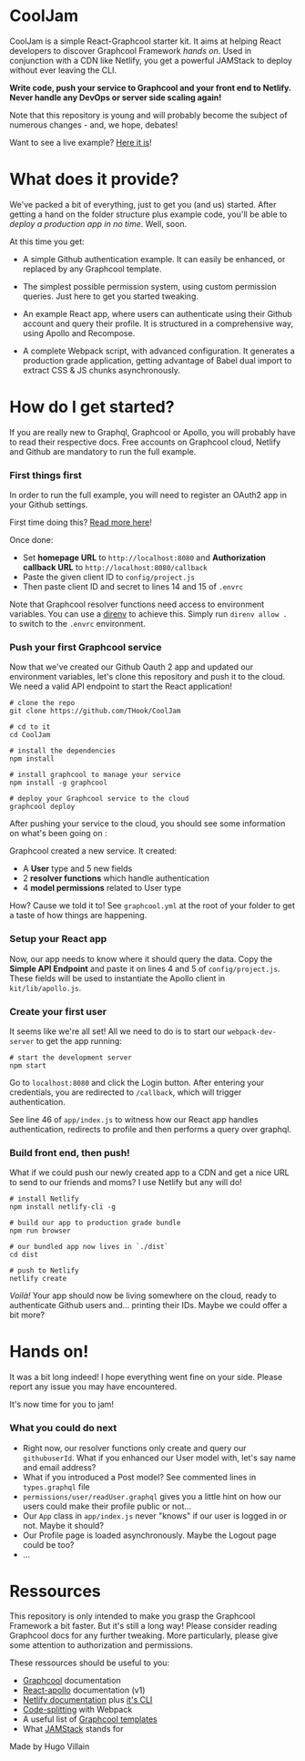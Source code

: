 # CoolJam

CoolJam is a simple React-Graphcool starter kit. It aims at helping React developers to discover Graphcool Framework *hands on*. Used in conjunction with a CDN like Netlify, you get a powerful JAMStack to deploy without ever leaving the CLI.

**Write code, push your service to Graphcool and your front end to Netlify. Never handle any DevOps or server side scaling again!**

Note that this repository is young and will probably become the subject of numerous changes - and, we hope, debates!

Want to see a live example? [Here it is](https://cooljam.netlify.com/)!

# What does it provide?

We've packed a bit of everything, just to get you (and us) started. After getting a hand on the folder structure plus example code, you'll be able to *deploy a production app in no time*. Well, soon.

At this time you get:

* A simple Github authentication example. It can easily be enhanced, or replaced by any Graphcool template.

* The simplest possible permission system, using custom permission queries. Just here to get you started tweaking.

* An example React app, where users can authenticate using their Github account and query their profile. It is structured in a comprehensive way, using Apollo and Recompose.

* A complete Webpack script, with advanced configuration. It generates a production grade application, getting advantage of Babel dual import to extract CSS & JS chunks asynchronously.

# How do I get started?

If you are really new to Graphql, Graphcool or Apollo, you will probably have to read their respective docs. Free accounts on Graphcool cloud, Netlify and Github are mandatory to run the full example.

### First things first

In order to run the full example, you will need to register an OAuth2 app in your Github settings.

First time doing this? [Read more here](https://developer.github.com/apps/building-oauth-apps/creating-an-oauth-app/)!

Once done:

* Set **homepage URL** to `http://localhost:8080` and **Authorization callback URL** to `http://localhost:8080/callback`
* Paste the given client ID to `config/project.js`
* Then paste client ID and secret to lines 14 and 15 of `.envrc`

Note that Graphcool resolver functions need access to environment variables. You can use a [direnv](https://direnv.net/) to achieve this. Simply run `direnv allow .` to switch to the `.envrc` environment.

### Push your first Graphcool service

Now that we've created our Github Oauth 2 app and updated our environment variables, let's clone this repository and push it to the cloud. We need a valid API endpoint to start the React application!

    # clone the repo
    git clone https://github.com/THook/CoolJam

    # cd to it
    cd CoolJam

    # install the dependencies
    npm install

    # install graphcool to manage your service
    npm install -g graphcool

    # deploy your Graphcool service to the cloud
    graphcool deploy


After pushing your service to the cloud, you should see some information on what's been going on :

Graphcool created a new service. It created:

* A **User** type and 5 new fields
* 2 **resolver functions** which handle authentication
* 4 **model permissions** related to User type

How? Cause we told it to! See `graphcool.yml` at the root of your folder to get a taste of how things are happening.



### Setup your React app

Now, our app needs to know where it should query the data. Copy the **Simple API Endpoint** and paste it on lines 4 and 5 of `config/project.js`. These fields will be used to instantiate the Apollo client in `kit/lib/apollo.js`.


### Create your first user

It seems like we're all set! All we need to do is to start our `webpack-dev-server` to get the app running:

    # start the development server
    npm start

Go to `localhost:8080` and click the Login button. After entering your credentials, you are redirected to `/callback`, which will trigger authentication.

See line 46 of `app/index.js` to witness how our React app handles authentication, redirects to profile and then performs a query over graphql.

### Build front end, then push!

What if we could push our newly created app to a CDN and get a nice URL to send to our friends and moms? I use Netlify but any will do!

    # install Netlify
    npm install netlify-cli -g

    # build our app to production grade bundle
    npm run browser

    # our bundled app now lives in `./dist`
    cd dist

    # push to Netlify
    netlify create


*Voilà!* Your app should now be living somewhere on the cloud, ready to authenticate Github users and... printing their IDs. Maybe we could offer a bit more?

# Hands on!


It was a bit long indeed! I hope everything went fine on your side. Please report any issue you may have encountered.

It's now time for you to jam!

### What you could do next

* Right now, our resolver functions only create and query our `githubuserId`. What if you enhanced our User model with, let's say name and email address?
* What if you introduced a Post model? See commented lines in `types.graphql` file
* `permissions/user/readUser.graphql` gives you a little hint on how our users could make their profile public or not...
* Our `App` class in `app/index.js` never "knows" if our user is logged in or not. Maybe it should?
* Our Profile page is loaded asynchronously. Maybe the Logout page could be too?
* ...


# Ressources

This repository is only intended to make you grasp the Graphcool Framework a bit faster. But it's still a long way! Please consider reading Graphcool docs for any further tweaking. More particularly, please give some attention to authorization and permissions.

These ressources should be useful to you:

* [Graphcool](https://www.graph.cool/docs) documentation
* [React-apollo](https://s3.amazonaws.com/apollo-docs-1.x/index.html) documentation (v1)
* [Netlify documentation](https://www.netlify.com/docs/) plus [it's CLI](https://www.netlify.com/docs/cli/)
* [Code-splitting](https://medium.com/faceyspacey/webpacks-import-will-soon-fetch-js-css-here-s-how-you-do-it-today-4eb5b4929852) with Webpack
* A useful list of [Graphcool templates](https://github.com/graphcool/templates)
* What [JAMStack](https://jamstack.org/) stands for



Made by Hugo Villain
